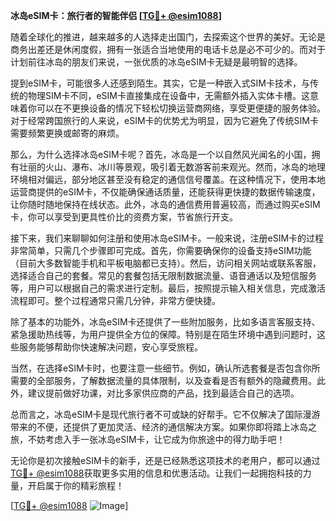 **冰岛eSIM卡：旅行者的智能伴侣 [[TG💪+ @esim1088](https://t.me/s/esim1088)]**

随着全球化的推进，越来越多的人选择走出国门，去探索这个世界的美好。无论是商务出差还是休闲度假，拥有一张适合当地使用的电话卡总是必不可少的。而对于计划前往冰岛的朋友们来说，一张优质的冰岛eSIM卡无疑是最明智的选择。

提到eSIM卡，可能很多人还感到陌生。其实，它是一种嵌入式SIM卡技术，与传统的物理SIM卡不同，eSIM卡直接集成在设备中，无需额外插入实体卡槽。这意味着你可以在不更换设备的情况下轻松切换运营商网络，享受更便捷的服务体验。对于经常跨国旅行的人来说，eSIM卡的优势尤为明显，因为它避免了传统SIM卡需要频繁更换或邮寄的麻烦。

那么，为什么选择冰岛eSIM卡呢？首先，冰岛是一个以自然风光闻名的小国，拥有壮丽的火山、瀑布、冰川等景观，吸引着无数游客前来观光。然而，冰岛的地理环境相对偏远，部分地区甚至没有稳定的通信信号覆盖。在这种情况下，使用本地运营商提供的eSIM卡，不仅能确保通话质量，还能获得更快捷的数据传输速度，让你随时随地保持在线状态。此外，冰岛的通信费用普遍较高，而通过购买eSIM卡，你可以享受到更具性价比的资费方案，节省旅行开支。

接下来，我们来聊聊如何注册和使用冰岛eSIM卡。一般来说，注册eSIM卡的过程非常简单，只需几个步骤即可完成。首先，你需要确保你的设备支持eSIM功能（目前大多数智能手机和平板电脑都已支持）。然后，访问相关网站或联系客服，选择适合自己的套餐。常见的套餐包括无限制数据流量、语音通话以及短信服务等，用户可以根据自己的需求进行定制。最后，按照提示输入相关信息，完成激活流程即可。整个过程通常只需几分钟，非常方便快捷。

除了基本的功能外，冰岛eSIM卡还提供了一些附加服务，比如多语言客服支持、紧急援助热线等，为用户提供全方位的保障。特别是在陌生环境中遇到问题时，这些服务能够帮助你快速解决问题，安心享受旅程。

当然，在选择eSIM卡时，也要注意一些细节。例如，确认所选套餐是否包含你所需要的全部服务，了解数据流量的具体限制，以及查看是否有额外的隐藏费用。此外，建议提前做好功课，对比多家供应商的产品，找到最适合自己的选项。

总而言之，冰岛eSIM卡是现代旅行者不可或缺的好帮手。它不仅解决了国际漫游带来的不便，还提供了更加灵活、经济的通信解决方案。如果你即将踏上冰岛之旅，不妨考虑入手一张冰岛eSIM卡，让它成为你旅途中的得力助手吧！

无论你是初次接触eSIM卡的新手，还是已经熟悉这项技术的老用户，都可以通过[TG💪+ @esim1088](https://t.me/s/esim1088)获取更多实用的信息和优惠活动。让我们一起拥抱科技的力量，开启属于你的精彩旅程！

[[TG💪+ @esim1088](https://t.me/s/esim1088) ![Image](https://i.postimg.cc/4NQfJmqS/Snipaste-2025-05-13-00-14-12.png)]